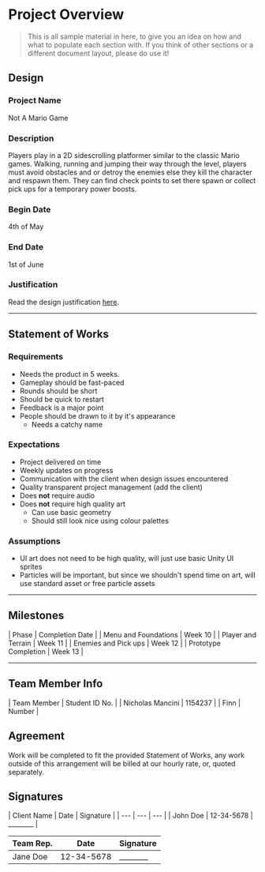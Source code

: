 # Project Overview
[//]: # (This section is an example structure for the proposal to your client.)

>This is all sample material in here, to give you an idea on how and what to populate each section with. If you think of other sections or a different document layout, please do use it!

## Design
[//]: # (How will you meet the client's brief, their expectations, and their requirements.)

### Project Name
Not A Mario Game

### Description
[//]: # (This is the elevator pitch, sell the idea)
Players play in a 2D sidescrolling platformer similar to the classic Mario games. Walking, running and jumping their way through the level, players must avoid obstacles and or detroy the enemies else they kill the character and respawn them. They can find check points to set there spawn or collect pick ups for a temporary power boosts.

### Begin Date
4th of May

### End Date
1st of June

### Justification
Read the design justification [here](project_justification.md).

---

## Statement of Works
[//]: # (This section is about managing expectations; list out all of the qualities that will be in the final product)

### Requirements
[//]: # (What are the requirements of the finished project?)
* Needs the product in 5 weeks.
* Gameplay should be fast-paced
* Rounds should be short
* Should be quick to restart
* Feedback is a major point
* People should be drawn to it by it's appearance
    * Needs a catchy name

### Expectations
[//]: # (What are the client's expectations?)
* Project delivered on time
* Weekly updates on progress
* Communication with the client when design issues encountered
* Quality transparent project management (add the client)
* Does **not** require audio
* Does **not** require high quality art
    * Can use basic geometry
    * Should still look nice using colour palettes

### Assumptions
[//]: # (What are you assuming based on client responses)
* UI art does not need to be high quality, will just use basic Unity UI sprites
* Particles will be important, but since we shouldn't spend time on art, will use standard asset or free particle assets

---

[//]: # (### Schedule of Rates)
[//]: # (This is where you would list your hourly rates and time estimations)

## Milestones
[//]: # (Breakdown of phases of development, with estimated delivery times)
[//]: # (In practice, if you were working on fixed price phases, you would also list expected payment after each phase.)
| Phase | Completion Date |
| Menu and Foundations | Week 10 |
| Player and Terrain | Week 11 |
| Enemies and Pick ups | Week 12 |
| Prototype Completion | Week 13 |

---

## Team Member Info
| Team Member | Student ID No. |
| Nicholas Mancini | 1154237 |
| Finn | Number |

## Agreement
[//]: # (List out the arrangement)
Work will be completed to fit the provided Statement of Works, any work outside of this arrangement will be billed at our hourly rate, or, quoted separately.

## Signatures
[//]: # (If dealing in person, agreements should be signed so that additional work can be billed)
| Client Name | Date | Signature |
| --- | --- | --- |
| John Doe | 12-34-5678 | ________ |

| Team Rep. | Date | Signature |
| --- | --- | --- |
| Jane Doe | 12-34-5678 | ________ |
